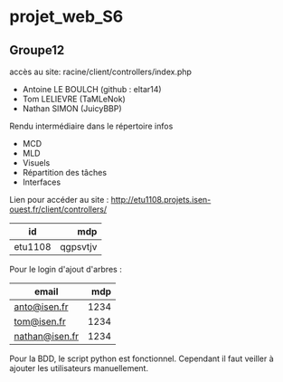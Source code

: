 # projet_web_S6
## Groupe12

accès au site: racine/client/controllers/index.php
- Antoine LE BOULCH (github : eltar14)
- Tom LELIEVRE (TaMLeNok)
- Nathan SIMON (JuicyBBP)

Rendu intermédiaire dans le répertoire infos
- MCD
- MLD
- Visuels
- Répartition des tâches
- Interfaces


Lien pour accéder au site : http://etu1108.projets.isen-ouest.fr/client/controllers/

| id      |      mdp |
|---------|---------:|
| etu1108 | qgpsvtjv |




Pour le login d'ajout d'arbres : 

| email          |  mdp |
|----------------|-----:|
| anto@isen.fr   | 1234 |
| tom@isen.fr    | 1234 |
| nathan@isen.fr | 1234 |



Pour la BDD, le script python est fonctionnel. Cependant il faut veiller à ajouter les utilisateurs manuellement.